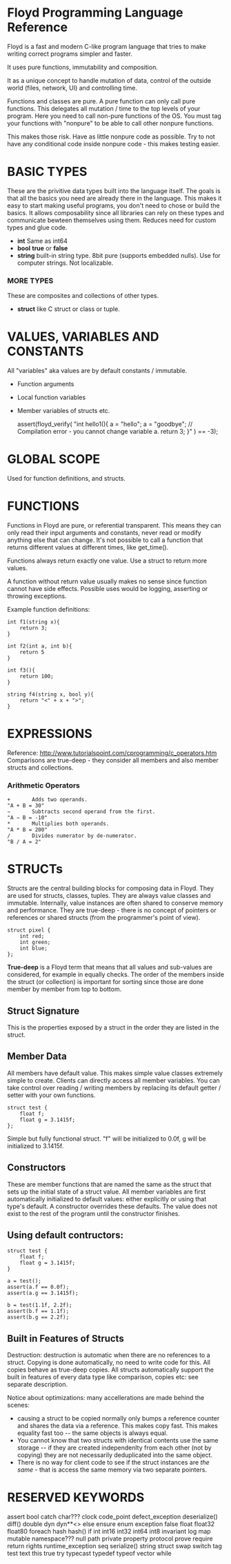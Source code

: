 # Floyd Programming Language Reference

Floyd is a fast and modern C-like program language that tries to make writing correct programs simpler and faster.

It uses pure functions, immutability and composition.

It as a unique concept to handle mutation of data, control of the outside world (files, network, UI) and controlling time.

Functions and classes are pure. A pure function can only call pure functions. This delegates all mutation / time to the top levels of your program. Here you need to call non-pure functions of the OS. You must tag your functions with "nonpure" to be able to call other nonpure functions.

This makes those risk. Have as little nonpure code as possible. Try to not have any conditional code inside nonpure code - this makes testing easier.


# BASIC TYPES
These are the privitive data types built into the language itself. The goals is that all the basics you need are already there in the language. This makes it easy to start making useful programs, you don't need to chose or build the basics. It allows composability since all libraries can rely on these types and communicate bewteen themselves using them. Reduces need for custom types and glue code.

- **int**					Same as int64
- **bool**					**true** or **false**
- **string**					built-in string type. 8bit pure (supports embedded nulls).
	 								Use for computer strings. Not localizable.

### MORE TYPES
These are composites and collections of other types.

- **struct**		like C struct or class or tuple.


# VALUES, VARIABLES AND CONSTANTS
All "variables" aka values are by default constants / immutable.
- Function arguments
- Local function variables
- Member variables of structs etc.

	assert(floyd_verify(
		"int hello1(){
			a = "hello";
			a = "goodbye";	//	Compilation error - you cannot change variable a.
			return 3;
		}"
	) == -3);


# GLOBAL SCOPE
Used for function definitions, and structs.


# FUNCTIONS
Functions in Floyd are pure, or referential transparent. This means they can only read their input arguments and constants, never read or modify anything else that can change. It's not possible to call a function that returns different values at different times, like get_time().

Functions always return exactly one value. Use a struct to return more values.

A function without return value usually makes no sense since function cannot have side effects. Possible uses would be logging, asserting or throwing exceptions.

Example function definitions:

	int f1(string x){
		return 3;
	}

	int f2(int a, int b){
		return 5
	}

	int f3(){	
		return 100;
	}

	string f4(string x, bool y){
		return "<" + x + ">";
	}

# EXPRESSIONS
Reference: http://www.tutorialspoint.com/cprogramming/c_operators.htm
Comparisons are true-deep - they consider all members and also member structs and collections.

###	Arithmetic Operators
	+		Adds two operands.																					"A + B = 30"
	−		Subtracts second operand from the first.												"A − B = -10"
	*		Multiplies both operands.																		"A * B = 200"
	/		Divides numerator by de-numerator.														"B / A = 2"


# STRUCTs
Structs are the central building blocks for composing data in Floyd. They are used for structs, classes, tuples. They are always value classes and immutable. Internally, value instances are often shared to conserve memory and performance. They are true-deep - there is no concept of pointers or references or shared structs (from the programmer's point of view).

	struct pixel { 
		int red;
		int green;
		int blue;
	};

**True-deep** is a Floyd term that means that all values and sub-values are considered, for example in equally checks. The order of the members inside the struct (or collection) is important for sorting since those are done member by member from top to bottom.


## Struct Signature
This is the properties exposed by a struct in the order they are listed in the struct.

## Member Data
All members have default value. This makes simple value classes extremely simple to create.
Clients can directly access all member variables.
You can take control over reading / writing members by replacing its default getter / setter with your own functions. 

	struct test {
		float f;
		float g = 3.1415f;
	};

Simple but fully functional struct. "f" will be initialized to 0.0f, g will be initialized to 3.1415f.


## Constructors
These are member functions that are named the same as the struct that sets up the initial state of a struct value. All member variables are first automatically initialized to default values: either explicitly or using that type's default. A constructor overrides these defaults. The value does not exist to the rest of the program until the constructor finishes.


## Using default contructors:

	struct test {
		float f;
		float g = 3.1415f;
	}

	a = test();
	assert(a.f == 0.0f);
	assert(a.g == 3.1415f);

	b = test(1.1f, 2.2f);
	assert(b.f == 1.1f);
	assert(b.g == 2.2f);


## Built in Features of Structs
Destruction: destruction is automatic when there are no references to a struct. Copying is done automatically, no need to write code for this. All copies behave as true-deep copies.
All structs automatically support the built in features of every data type like comparison, copies etc: see separate description.

Notice about optimizations: many accellerations are made behind the scenes:

- causing a struct to be copied normally only bumps a reference counter and shares the data via a reference. This makes copy fast. This makes equality fast too -- the same objects is always equal.
- You cannot know that two structs with identical contents use the same storage -- if they are created independenlty from each other (not by copying) they are not necessarily deduplicated into the same object.
- There is no way for client code to see if the struct instances are _the same_ - that is access the same memory via two separate pointers.



# RESERVED KEYWORDS
assert
bool
catch
char???
clock
code_point
defect_exception
deserialize()
diff()
double
dyn
dyn**<>
else
ensure
enum
exception
false
float
float32
float80
foreach
hash
hash()
if
int
int16
int32
int64
int8
invariant
log
map
mutable
namespace???
null
path
private
property
protocol
prove
require
return
rights
runtime_exception
seq
serialize()
string
struct
swap
switch
tag
test
text
this
true
try
typecast
typedef
typeof
vector
while
